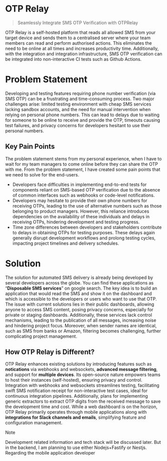 # OTP Relay

> Seamlessly Integrate SMS OTP Verification with OTPRelay

OTP Relay is a self-hosted platform that reads all allowed SMS from your target device and sends them to a centralised server where your team members can read and perform authorised actions. This eliminates the need to be online at all times and increases productivity time. Additionally, with the integration and integration infrastructure, SMS OTP verification can be integrated into non-interactive CI tests such as Github Actions.

# Problem Statement

Developing and testing features requiring phone number verification (via SMS OTP) can be a frustrating and time-consuming process.  Two major challenges arise: limited testing environment with cheap SMS services lacking sandbox accounts, and the need for manual intervention when relying on personal phone numbers. This can lead to delays due to waiting for someone to be online to receive and provide the OTP, timeouts causing test failures, and privacy concerns for developers hesitant to use their personal numbers.

## Key Pain Points

The problem statement stems from my personal experience, when I have to wait for my team managers to come online before they can share the OTP with me. From the problem statement, I have created some pain points that we need to solve for the end-users.
- Developers face difficulties in implementing end-to-end tests for components reliant on SMS-based OTP verification due to the absence of common interfaces such as webhooks or code-level notifications.
- Developers may hesitate to provide their own phone numbers for receiving OTPs, leading to the use of alternative numbers such as those belonging to product managers. However, this reliance introduces dependencies on the availability of these individuals and delays in receiving OTPs, hindering development and testing progress.
- Time zone differences between developers and stakeholders contribute to delays in obtaining OTPs for testing purposes. These delays again generally disrupt development workflows and prolong testing cycles, impacting project timelines and delivery schedules.

# Solution

The solution for automated SMS delivery is already being developed by several developers across the globe. You can find these applications as “**Disposable SMS services**” on google search. The key idea is to build an application that would read the SMS and show it on the dashboard and which is accessible to the developers or users who want to use that OTP.
The issue with current solutions lies in their public dashboards, allowing anyone to access SMS content, posing privacy concerns, especially for private or staging dashboards. Additionally, these services lack control mechanisms, leading to the publication of all messages, increasing noise and hindering project focus. Moreover, when sender names are identical, such as SMS from banks or Amazon, filtering becomes challenging, further complicating project management.

## How OTP Relay is Different?

OTP Relay enhances existing solutions by introducing features such as **notications** via webhooks and websockets, **advanced message filtering**, and support for **multiple devices**. Its open-source nature empowers teams to host their instances (self-hosted), ensuring privacy and control.
Integration with webhooks and websockets streamlines testing, facilitating swift SMS notification receipt for non-interactive test cases, ideal for continuous integration pipelines. Additionally, plans for implementing generic extractors to extract OTP digits from the received message to save the development time and cost.
While a web dashboard is on the horizon, OTP Relay primarily operates through mobile applications along with **integrations for Slack channels and emails**, simplifying feature and configuration management.

> [!NOTE]
> Development related information and tech stack will be discussed later. But in the backend, I am planning to use either Nodejs+Fastify or Nestjs. Regarding the mobile application developer
